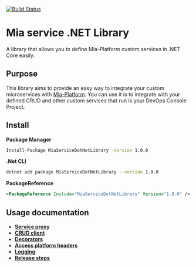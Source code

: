 [![Build Status][github-actions-svg]][github-actions]

# Mia service .NET Library
A library that allows you to define Mia-Platform custom services in .NET Core easily.

## Purpose
This library aims to provide an easy way to integrate your custom microservices with [Mia-Platform](https://mia-platform.eu).
You can use it is to integrate with your defined CRUD and other custom services that run is your DevOps Console Project.

## Install

**Package Manager**

```bash
Install-Package MiaServiceDotNetLibrary -Version 1.0.0
```

**.Net CLI**

```bash
dotnet add package MiaServiceDotNetLibrary --version 1.0.0
```

**PackageReference**
```xml
<PackageReference Include="MiaServiceDotNetLibrary" Version="1.0.0" />
```

## Usage documentation
* [**Service proxy**](./docs/ServiceProxy.md)
* [**CRUD client**](./docs/CRUDClient.md)
* [**Decorators**](./docs/Decorators.md)
* [**Access platform headers**](./docs/MIAHeaders.md)
* [**Logging**](./docs/Logging.md)
* [**Release steps**](./docs/Release.md)


[github-actions]: https://github.com/mia-platform/Mia-service-Net-Library/actions
[github-actions-svg]: https://github.com/mia-platform/Mia-service-Net-Library/workflows/.NET%20Core/badge.svg
